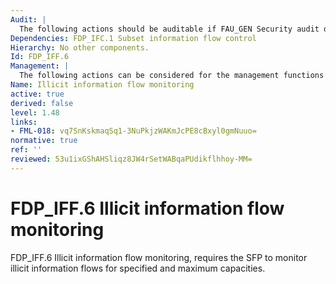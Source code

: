```yaml
---
Audit: |
  The following actions should be auditable if FAU_GEN Security audit data generation is included in the PP, PP-Module, functional package or ST: a) minimal: Decisions to permit requested information flows; b) basic: All decisions on requests for information flow; c) basic: The use of identified illicit information flow channels; d) detailed: The specific security attributes used in making an information flow enforcement decision; e) detailed: Some specific subsets of the information that has flowed based upon policy goals; f) detailed: The use of identified illicit information flow channels with estimated maximum capacity exceeding a specified value.
Dependencies: FDP_IFC.1 Subset information flow control
Hierarchy: No other components.
Id: FDP_IFF.6
Management: |
  The following actions can be considered for the management functions in FMT: a) the enabling or disabling of the monitoring function; b) modification of the maximum capacity at which the monitoring occurs.
Name: Illicit information flow monitoring
active: true
derived: false
level: 1.48
links:
- FML-018: vq7SnKskmaqSq1-3NuPkjzWAKmJcPE8cBxyl0gmNuuo=
normative: true
ref: ''
reviewed: 53u1ixGShAHSliqz8JW4rSetWABqaPUdikflhhoy-MM=
---
```


# FDP_IFF.6 Illicit information flow monitoring

FDP_IFF.6 Illicit information flow monitoring, requires the SFP to monitor illicit information flows for specified and maximum capacities.